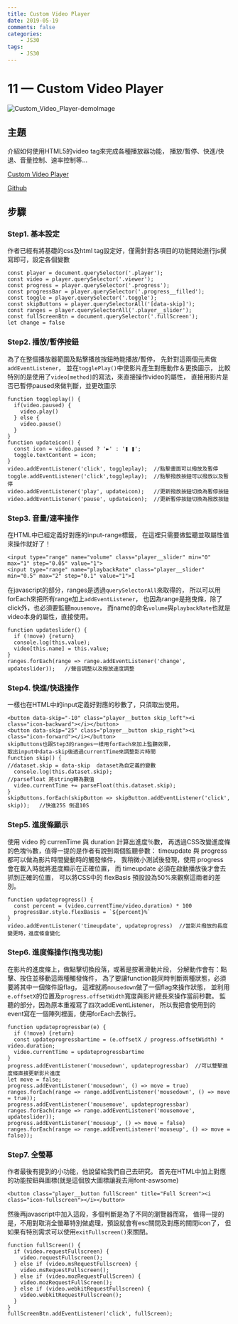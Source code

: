 ```yaml
---
title: Custom Video Player
date: 2019-05-19
comments: false
categories:
    - JS30
tags:
    - JS30
---
```


# 11 — Custom Video Player

![Custom_Video_Player-demoImage](0_oYCAixCxuuQCq9Wc.png)

## 主題

介紹如何使用HTML5的video tag來完成各種播放器功能，
播放/暫停、快進/快退、音量控制、速率控制等…

[Custom Video Player](https://des86532.github.io/javascript-30/11_Custom-Video-Player/index.html)

[Github](https://github.com/des86532/javascript-30/tree/master/11_Custom-Video-Player)

## 步驟

### Step1. 基本設定

作者已經有將基礎的css及html tag設定好，僅需針對各項目的功能開始進行js撰寫即可，設定各個變數

```
const player = document.querySelector('.player');
const video = player.querySelector('.viewer');
const progress = player.querySelector('.progress');
const progressBar = player.querySelector('.progress__filled');
const toggle = player.querySelector('.toggle');
const skipButtons = player.querySelectorAll('[data-skip]');
const ranges = player.querySelectorAll('.player__slider');
const fullScreenBtn = document.querySelector('.fullScreen');
let change = false
```

### Step2. 播放/暫停按鈕

為了在整個播放器範圍及點擊播放按鈕時能播放/暫停，
先針對這兩個元素做`addEventListener`，
並在`togglePlay()`中使影片產生對應動作＆更換圖示，
比較特別的是使用了`video[method]`的寫法，來直接操作video的屬性，
直接用影片是否已暫停paused來做判斷，並更改圖示
```
function toggleplay() {
  if(video.paused) {
    video.play()
  } else {
    video.pause()
  }
}
function updateicon() {
  const icon = video.paused ? '►' : '❚ ❚';
  toggle.textContent = icon;
}
video.addEventListener('click', toggleplay);  //點擊畫面可以撥放及暫停
toggle.addEventListener('click',toggleplay);  //點擊撥放按鈕可以撥放以及暫停
video.addEventListener('play', updateicon);   //更新撥放按鈕切換為暫停按鈕
video.addEventListener('pause', updateicon);  //更新暫停按鈕切換為撥放按鈕
```

### Step3. 音量/速率操作

在HTML中已經定義好對應的input-range標籤，
在這裡只需要做監聽並取屬性值來操作就好了！

```
<input type="range" name="volume" class="player__slider" min="0" max="1" step="0.05" value="1">
<input type="range" name="playbackRate" class="player__slider" min="0.5" max="2" step="0.1" value="1">Ï
```

在javascript的部分，ranges是透過`querySelectorAll`來取得的，
所以可以用forEach來把所有range加上`addEventListener`，
也因為range是拖曳條，除了click外，也必須要監聽`mousemove`，
而name的命名`volume`與`playbackRate`也就是video本身的屬性，直接使用。
```
function updateslider() {
  if (!move) {return}
  console.log(this.value);
  video[this.name] = this.value;
}
ranges.forEach(range => range.addEventListener('change', updateslider));   //聲音調整以及撥放速度調整
```

### Step4. 快進/快退操作

一樣也在HTML中的input定義好對應的秒數了，只須取出使用。
```
<button data-skip="-10" class="player__button skip_left"><i class="icon-backward"></i></button>
<button data-skip="25" class="player__button skip_right"><i class="icon-forward"></i></button>
skipButtons也跟Step3的ranges一樣用forEach來加上監聽效果，
取出input中data-skip後透過currentTime來調整影片時間
function skip() {
//dataset.skip = data-skip  dataset為自定義的變數
  console.log(this.dataset.skip);
//parsefloat 將string轉為數值
  video.currentTime += parseFloat(this.dataset.skip);
}
skipButtons.forEach(skipButton => skipButton.addEventListener('click', skip));   //快進25S 倒退10S
```

### Step5. 進度條顯示

使用 video 的 currenTime 與 duration 計算出進度％數，
再透過CSS改變進度條的色塊％數，值得一提的是作者有說到兩個監聽參數：
timeupdate 與 progress 都可以做為影片時間變動時的觸發條件，
我稍微小測試後發現，使用 progress 會在載入時就將進度顯示在正確位置，
而 timeupdate 必須在啟動播放後才會去抓到正確的位置，
可以將CSS中的 flexBasis 預設設為50%來觀察這兩者的差別。

```
function updateprogress() {
  const percent = (video.currentTime/video.duration) * 100
  progressBar.style.flexBasis = `${percent}%`
}
video.addEventListener('timeupdate', updateprogress)  //當影片撥放的長度變更時，進度條會變化
```

### Step6. 進度條操作(拖曳功能)
在影片的進度條上，做點擊切換段落，或著是按著滑動片段，
分解動作會有：點擊、按住並移動這兩種觸發條件，
為了要讓function能同時判斷兩種狀態，必須要將其中一個條件設flag，
這裡就將`mousedown`做了一個flag來操作狀態，
並利用`e.offsetX`的位置及`progress.offsetWidth`寬度與影片總長來操作當前秒數。
監聽的部分，因為原本重複寫了四次addEventListener，
所以我把會使用到的event寫在一個陣列裡面，使用forEach去執行。
```
function updateprogressbar(e) {
  if (!move) {return}
  const updateprogressbartime = (e.offsetX / progress.offsetWidth) * video.duration;
  video.currentTime = updateprogressbartime
}
progress.addEventListener('mousedown', updateprogressbar)  //可以雙擊進度條直接更新影片進度
let move = false;
progress.addEventListener('mousedown', () => move = true)
ranges.forEach(range => range.addEventListener('mousedown', () => move = true));
progress.addEventListener('mousemove', updateprogressbar)
ranges.forEach(range => range.addEventListener('mousemove', updateslider));
progress.addEventListener('mouseup', () => move = false)
ranges.forEach(range => range.addEventListener('mouseup', () => move = false));
```

### Step7. 全螢幕

作者最後有提到的小功能，他說留給我們自己去研究。
首先在HTML中加上對應的功能按鈕與圖標(就是這個放大圖標讓我去用font-aswsome)
```
<button class="player__button fullScreen" title="Full Screen"><i class="icon-fullscreen"></i></button>
```
然後再javascript中加入這段，多個判斷是為了不同的瀏覽器而寫，
值得一提的是，不用對取消全螢幕特別做處理，預設就會有esc關閉及對應的關閉icon了，
但如果有特別需求可以使用`exitFullscreen()`來關閉。
```
function fullScreen() {
  if (video.requestFullscreen) {
    video.requestFullscreen();
  } else if (video.msRequestFullscreen) {
    video.msRequestFullscreen();
  } else if (video.mozRequestFullScreen) {
    video.mozRequestFullScreen();
  } else if (video.webkitRequestFullscreen) {
    video.webkitRequestFullscreen();
  }
}
fullScreenBtn.addEventListener('click', fullScreen);
```